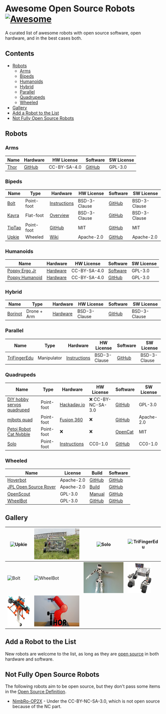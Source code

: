 # Awesome Open Source Robots [![Awesome](https://awesome.re/badge.svg)](https://awesome.re)

A curated list of awesome robots with open source software, open hardware, and in the best cases both.

## Contents

* [Robots](#robots)
    * [Arms](#arms)
    * [Bipeds](#bipeds)
    * [Humanoids](#humanoids)
    * [Hybrid](#hybrid)
    * [Parallel](#parallel)
    * [Quadrupeds](#quadrupeds)
    * [Wheeled](#wheeled)
* [Gallery](#gallery)
* [Add a Robot to the List](#add-a-robot-to-the-list)
* [Not Fully Open Source Robots](#not-fully-open-source-robots)

## Robots

### Arms

| Name | Hardware | HW License | Software | SW License |
|------|----------|------------|----------|------------|
| [Thor](http://thor.angel-lm.com/) | [GitHub](https://github.com/AngelLM/Thor) | CC-BY-SA-4.0 | [GitHub](https://github.com/AngelLM/grbl/) | GPL-3.0 |

### Bipeds

| Name | Type       | Hardware | HW License | Software | SW License |
|------|------------|----------|------------|----------|------------|
| [Bolt](https://www.youtube.com/watch?v=x2jYQdjT_es) | Point-foot | [Instructions](https://github.com/open-dynamic-robot-initiative/open_robot_actuator_hardware/blob/master/mechanics/biped_6dof_v1/README.md#biped-robot-6dof-v1) | BSD-3-Clause | [GitHub](https://github.com/orgs/open-dynamic-robot-initiative/repositories?for=bolt) | BSD-3-Clause |
| [Kayra](https://youtu.be/ZpM4JqCai9M) | Flat-foot | [Overview](https://kayra.org/en/1-how-to-build/build-overview) | BSD-3-Clause | [GitHub](https://github.com/assadollahi/kayra) | BSD-3-Clause |
| [TipTap](https://hackaday.io/project/163093-tiptap) | Point-foot | [GitHub](https://github.com/DarrenLevine/TipTap/tree/master/parts) | MIT | [GitHub](https://github.com/DarrenLevine/TipTap/tree/master/software) | MIT |
| [Upkie](https://hackaday.io/project/185729-upkie-wheeled-biped-robot) | Wheeled | [Wiki](https://github.com/upkie/upkie/wiki) | Apache-2.0 | [GitHub](https://github.com/upkie/upkie) | Apache-2.0 |

### Humanoids

| Name  | Hardware | HW License | Software | SW License |
|-------|----------|------------|----------|------------|
| [Poppy Ergo Jr](https://github.com/poppy-project/poppy-ergo-jr/) | [Hardware](https://github.com/poppy-project/poppy-ergo-jr/tree/master/hardware) | CC-BY-SA-4.0 | [Software](https://github.com/poppy-project/poppy-ergo-jr/tree/master/software) | GPL-3.0 |
| [Poppy Humanoid](https://www.poppy-project.org/en/robots/poppy-humanoid/) | [Hardware](https://github.com/poppy-project/poppy-humanoid/tree/master/hardware) | CC-BY-SA-4.0 | [GitHub](https://github.com/poppy-project/poppy-humanoid/tree/master/software) | GPL-3.0 |

### Hybrid

| Name  | Type          | Hardware | HW License | Software | SW License |
|-------|---------------|----------|------------|----------|------------|
| [Borinot](http://www.iri.upc.edu/borinot) | Drone + Arm | [Hardware](https://github.com/hidro-iri/Borinot/blob/main/hardware/README.md) | BSD-3-Clause | [GitHub](https://github.com/hidro-iri/Borinot/blob/main/software/README.md) | BSD-3-Clause |

### Parallel

| Name  | Type          | Hardware | HW License | Software | SW License |
|-------|---------------|----------|------------|----------|------------|
| [TriFingerEdu](https://webdav.tuebingen.mpg.de/trifinger/) | Manipulator | [Instructions](https://github.com/open-dynamic-robot-initiative/open_robot_actuator_hardware/blob/master/mechanics/tri_finger_edu_v1/README.md#trifingeredu-v1) | BSD-3-Clause | [GitHub](https://github.com/orgs/open-dynamic-robot-initiative/repositories?for=trifinger_edu) | BSD-3-Clause |

### Quadrupeds

| Name  | Type          | Hardware | HW License | Software | SW License |
|-------|---------------|----------|------------|----------|------------|
| [DIY hobby servos quadruped](https://hackaday.io/project/171456-diy-hobby-servos-quadruped-robot) | Point-foot | [Hackaday.io](https://hackaday.io/project/171456/instructions) | ❌ CC-BY-NC-SA-3.0 | [GitHub](https://github.com/miguelasd688/4-legged-robot-model) | GPL-3.0 |
| [mjbots quad](https://hackaday.io/project/167845-mjbots-quad) | Point-foot | [Fusion 360](https://myhub.autodesk360.com/ue2cb4876/g/shares/SH56a43QTfd62c1cd968fcf1b110c6f45fbb) | ❌ | [GitHub](https://github.com/mjbots/quad/) | Apache-2.0 |
| [Petoi Robot Cat Nybble](https://www.petoi.com/collections/robots/products/petoi-nybble-robot-cat) | Point-foot | ❌ | ❌ | [OpenCat](https://github.com/PetoiCamp/OpenCat) | MIT |
| [Solo](https://www.youtube.com/watch?v=VjpmQ9MsLKg) | Point-foot | [Instructions](https://github.com/open-dynamic-robot-initiative/open_robot_actuator_hardware/blob/master/mechanics/quadruped_robot_12dof_v1/README.md#quadruped-robot-12dof-v1) | CC0-1.0 |  [GitHub](https://github.com/orgs/open-dynamic-robot-initiative/repositories?for=solo) | CC0-1.0 |

### Wheeled

| Name | License | Build | Software |
|------|---------|-------|----------|
| [Hoverbot](https://www.youtube.com/watch?v=syxE1NEU7lw) | Apache-2.0 | [GitHub](https://github.com/mjbots/hoverbot/blob/main/BOM.md) | [GitHub](https://github.com/mjbots/hoverbot/) |
| [JPL Open Source Rover](https://open-source-rover.readthedocs.io/en/latest/) | Apache-2.0 | [Build](https://github.com/nasa-jpl/open-source-rover#rover-build-roadmap) | [GitHub](https://github.com/nasa-jpl/osr-rover-code) |
| [OpenScout](https://hackaday.com/2022/09/26/robotic-platform-is-open-sourced-and-user-friendly/) | GPL-3.0 | [Manual](https://github.com/cbedio/OpenScout/blob/main/Documentation/CAD_Files/Instruction_Manual/InstructionManual.pdf) | [GitHub](https://github.com/cbedio/OpenScout) |
| [WheelBot](https://sites.google.com/view/wheelbot) | GPL-3.0 | [GitHub](https://github.com/AndReGeist/wheelbot-v2.5) | [GitHub](https://github.com/AndReGeist/wheelbot-v2.5/tree/main/firmware) |

## Gallery

| <img src="https://user-images.githubusercontent.com/1189580/172118225-dfb4c6e6-d56b-4d37-9bd2-56370cc25a35.png" alt="Upkie" height="100"> | <img src="https://github.com/cbedio/OpenScout/blob/main/Documentation/Images/agriscout_incline.png" alt="OpenScout" height="100"> | <img src="https://raw.githubusercontent.com/open-dynamic-robot-initiative/open_robot_actuator_hardware/master/mechanics/quadruped_robot_12dof_v1/images/solo12_8.jpg" alt="Solo" height="100"> | <img src="https://raw.githubusercontent.com/open-dynamic-robot-initiative/open_robot_actuator_hardware/master/mechanics/tri_finger_edu_v1/images/manipulator_platform_1.jpg" alt="TriFingerEdu" height="100"> |
|--|--|--|--|
| <img src="https://raw.githubusercontent.com/open-dynamic-robot-initiative/open_robot_actuator_hardware/master/mechanics/biped_6dof_v1/images/biped_3.jpg" alt="Bolt" height="100"> | <img src="https://user-images.githubusercontent.com/1189580/235462247-90e2f20b-1159-4989-b1c8-911d1e334b7e.png" alt="WheelBot" height="100"> | <img src="gallery/poppy-humanoid.jpg" alt="Poppy Humanoid" height="100"> | <img src="gallery/jpl-open-source-rover.png" alt="JPL Open Source Rover" height="100"> |
| <img src="gallery/borinot.png" alt="Borinot" height="100"> | <img src="https://raw.githubusercontent.com/AngelLM/Thor/cb227b58d3ee1fa9c77efdd04331f981718d7ac2/doc/main.jpg" alt="Thor" height="100"> | | |

## Add a Robot to the List

New robots are welcome to the list, as long as they are [open source](CONTRIBUTING.md) in both hardware and software.

## Not Fully Open Source Robots

The following robots aim to be open source, but they don't pass some items in the [Open Source Definition](https://en.wikipedia.org/wiki/The_Open_Source_Definition).

* [NimbRo-OP2X](https://github.com/NimbRo/nimbro-op2) - Under the CC-BY-NC-SA-3.0, which is not open source because of the NC part.
